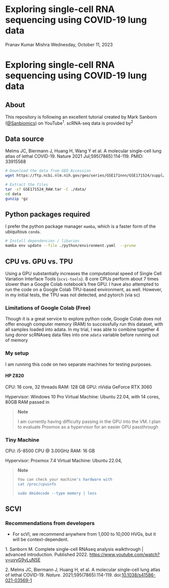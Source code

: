 # Exploring single-cell RNA sequencing using COVID-19 lung data
Pranav Kumar Mishra
Wednesday, October 11, 2023

# Exploring single-cell RNA sequencing using COVID-19 lung data

## About

This repository is following an excellent tutorial created by Mark
Sanborn ([@Sanbiomics](https://www.youtube.com/@sanbomics)) on
YouTube<sup>1</sup>. scRNA-seq data is provided by<sup>2</sup>

## Data source

Melms JC, Biermann J, Huang H, Wang Y et al. A molecular single-cell
lung atlas of lethal COVID-19. Nature 2021 Jul;595(7865):114-119. PMID:
33915568

``` sh
# Download the data from GEO Accession
wget https://ftp.ncbi.nlm.nih.gov/geo/series/GSE171nnn/GSE171524/suppl/GSE171524_RAW.tar

# Extract the files
tar -xf GSE171524_RAW.tar -C ./data/
cd data
gunzip *gz
```

## Python packages required

I prefer the python package manager `mamba`, which is a faster form of
the ubiquitous `conda`.

``` sh
# Install dependencies / libaries
mamba env update --file ./python/environment.yaml  --prune
```

## CPU vs. GPU vs. TPU

Using a GPU substantially increases the computational speed of Single
Cell Variation Interface Tools (`scvi-tools`). 8 core CPUs perform about
7 times slower than a Google Colab notebook’s free GPU. I have also
attempted to run the code on a Google Colab TPU-based environment, as
well. However, in my initial tests, the TPU was not detected, and
pytorch (via sc)

### Limitations of Google Colab (Free)

Though it is a great service to explore python code, Google Colab does
not offer enough computer memory (RAM) to successfully run this dataset,
with all samples loaded into adata. In my trial, I was able to combine
together 4 lung donor scRNAseq data files into one `adata` variable
before running out of memory

### My setup

I am running this code on two separate machines for testing purposes.

#### HP Z820

CPU: 16 core, 32 threads RAM: 128 GB GPU: nVidia GeForce RTX 3060

Hypervisor: Windows 10 Pro Virtual Machine: Ubuntu 22.04, with 14 cores,
80GB RAM passed in

<div>

> **Note**
>
> I am currently having difficulty passing in the GPU into the VM. I
> plan to evaluate Proxmox as a hypervisor for an easier GPU passthrough

</div>

### Tiny Machine

CPU: i5-8500 CPU @ 3.00GHz RAM: 16 GB

Hypervisor: Proxmox 7.4 Virtual Machine: Ubuntu 22.04,

<div>

> **Note**
>
> ``` sh
> You can check your machine's hardware with
> cat /proc/cpuinfo
>
> sudo dmidecode --type memory | less
> ```

</div>

## SCVI

### Recommendations from developers

- For scVI, we recommend anywhere from 1,000 to 10,000 HVGs, but it will
  be context-dependent.

<div id="refs" class="references csl-bib-body">

<div id="ref-sanborn2022" class="csl-entry">

<span class="csl-left-margin">1.
</span><span class="csl-right-inline">Sanborn M. Complete single-cell
RNAseq analysis walkthrough \| advanced introduction. Published 2022.
<https://www.youtube.com/watch?v=uvyG9yLuNSE></span>

</div>

<div id="ref-melms2021" class="csl-entry">

<span class="csl-left-margin">2.
</span><span class="csl-right-inline">Melms JC, Biermann J, Huang H, et
al. A molecular single-cell lung atlas of lethal COVID-19. *Nature*.
2021;595(7865):114-119.
doi:[10.1038/s41586-021-03569-1](https://doi.org/10.1038/s41586-021-03569-1)</span>

</div>

</div>
